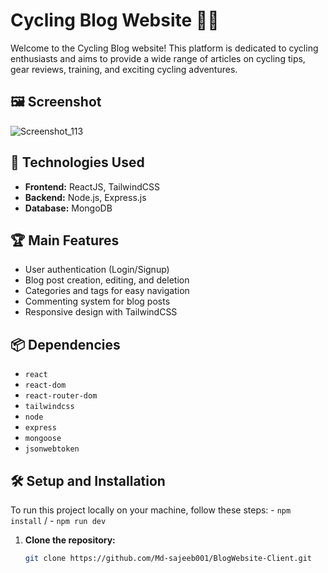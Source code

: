 # Cycling Blog Website 🚴‍♂️

Welcome to the Cycling Blog website! This platform is dedicated to cycling enthusiasts and aims to provide a wide range of articles on cycling tips, gear reviews, training, and exciting cycling adventures.

## 🖼️ Screenshot
![Screenshot_113](https://github.com/user-attachments/assets/8bbd4f26-815c-4795-96b3-9da1a2d3dd70)


## 🚀 Technologies Used
- **Frontend:** ReactJS, TailwindCSS
- **Backend:** Node.js, Express.js
- **Database:** MongoDB

## 🏆 Main Features
- User authentication (Login/Signup)
- Blog post creation, editing, and deletion
- Categories and tags for easy navigation
- Commenting system for blog posts
- Responsive design with TailwindCSS

## 📦 Dependencies
- `react`
- `react-dom`
- `react-router-dom`
- `tailwindcss`
- `node`
- `express`
- `mongoose`
- `jsonwebtoken`

## 🛠️ Setup and Installation

To run this project locally on your machine, follow these steps: - `npm install` / - `npm run dev`

1. **Clone the repository:**
   ```bash
   git clone https://github.com/Md-sajeeb001/BlogWebsite-Client.git
